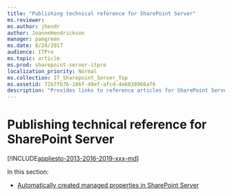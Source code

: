 ```yaml
---
title: "Publishing technical reference for SharePoint Server"
ms.reviewer: 
ms.author: jhendr
author: JoanneHendrickson
manager: pamgreen
ms.date: 8/24/2017
audience: ITPro
ms.topic: article
ms.prod: sharepoint-server-itpro
localization_priority: Normal
ms.collection: IT_Sharepoint_Server_Top
ms.assetid: 72b7fb76-186f-49ef-afcd-4e6838966af6
description: "Provides links to reference articles for SharePoint Server publishing sites."
---
```


# Publishing technical reference for SharePoint Server

[!INCLUDE[appliesto-2013-2016-2019-xxx-md](../includes/appliesto-2013-2016-2019-xxx-md.md)]
  
In this section:
  
- [Automatically created managed properties in SharePoint Server](automatically-created-managed-properties-in-sharepoint.md)
    

